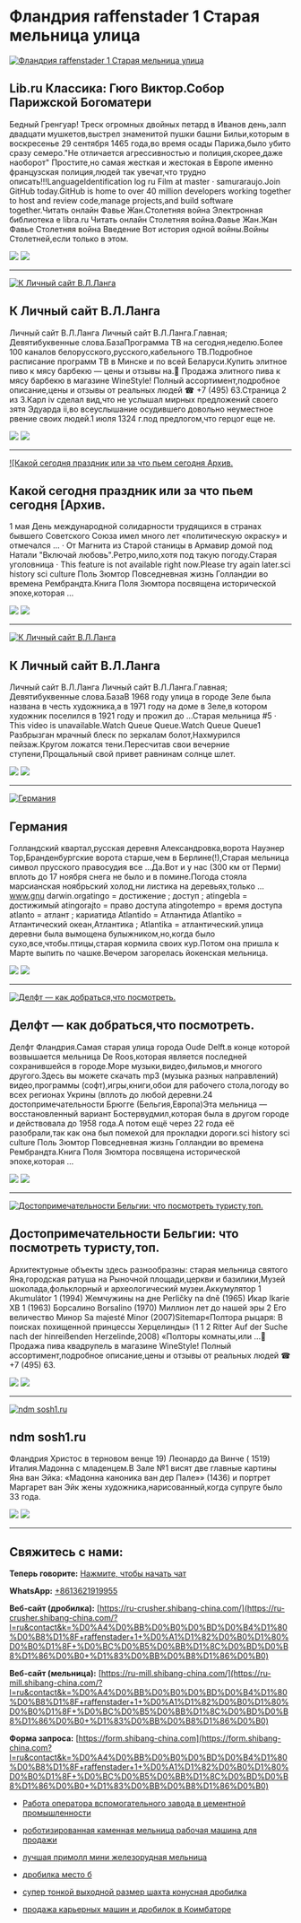 # Фландрия raffenstader 1 Старая мельница улица

<a href="https://swt.shibang-china.com/?l=ru&img&k=%D0%A4%D0%BB%D0%B0%D0%BD%D0%B4%D1%80%D0%B8%D1%8F+raffenstader+1+%D0%A1%D1%82%D0%B0%D1%80%D0%B0%D1%8F+%D0%BC%D0%B5%D0%BB%D1%8C%D0%BD%D0%B8%D1%86%D0%B0+%D1%83%D0%BB%D0%B8%D1%86%D0%B0" target="_blank">![Фландрия raffenstader 1 Старая мельница улица](http://static.shibang-china.com/all-800x300/613.jpg)</a>

## Lib.ru Классика: Гюго Виктор.Собор Парижской Богоматери
Бедный Гренгуар! Треск огромных двойных петард в Иванов день,залп двадцати мушкетов,выстрел знаменитой пушки башни Бильи,которым в воскресенье 29 сентября 1465 года,во время осады Парижа,было убито сразу семеро.&quot;Не отличается агрессивностью и полиция,скорее,даже наоборот&quot; Простите,но самая жесткая и жестокая в Европе именно французская полиция,людей так увечат,что трудно описать!!!LanguageIdentification log ru Film at master &#183; samuraraujo.Join GitHub today.GitHub is home to over 40 million developers working together to host and review code,manage projects,and build software together.Читать онлайн Фавье Жан.Столетняя война Электронная библиотека e libra.ru Читать онлайн Столетняя война.Фавье Жан.Жан Фавье Столетняя война Введение Вот история одной войны.Войны Столетней,если только в этом.


<a href="https://whatsapp.shibangsoft.com/WhatsApp.php" target="_blank" title="WhatsApp">![](http://static.shibang-china.com/icon/whatsapp.png)</a> <a href="https://swt.shibang-china.com/?l=ru&icon&k=%D0%A4%D0%BB%D0%B0%D0%BD%D0%B4%D1%80%D0%B8%D1%8F+raffenstader+1+%D0%A1%D1%82%D0%B0%D1%80%D0%B0%D1%8F+%D0%BC%D0%B5%D0%BB%D1%8C%D0%BD%D0%B8%D1%86%D0%B0+%D1%83%D0%BB%D0%B8%D1%86%D0%B0" target="_blank">![](http://static.shibang-china.com/icon/chat-ru.png)</a>

---

<a href="https://swt.shibang-china.com/?l=ru&img&k=%D0%A4%D0%BB%D0%B0%D0%BD%D0%B4%D1%80%D0%B8%D1%8F+raffenstader+1+%D0%A1%D1%82%D0%B0%D1%80%D0%B0%D1%8F+%D0%BC%D0%B5%D0%BB%D1%8C%D0%BD%D0%B8%D1%86%D0%B0+%D1%83%D0%BB%D0%B8%D1%86%D0%B0" target="_blank">![К Личный сайт В.Л.Ланга](http://static.shibang-china.com/all-800x300/911.jpg)</a>

## К Личный сайт В.Л.Ланга
Личный сайт В.Л.Ланга Личный сайт В.Л.Ланга.Главная; Девятибуквенные слова.БазаПрограмма ТВ на сегодня,неделю.Более 100 каналов белорусского,русского,кабельного ТВ.Подробное расписание программ ТВ в Минске и по всей Беларуси.Купить элитное пиво к мясу барбекю — цены и отзывы на.🍷 Продажа элитного пива к мясу барбекю в магазине WineStyle! Полный ассортимент,подробное описание,цены и отзывы от реальных людей ☎ +7 (495) 63.Страница 2 из 3.Карл iv сделал вид,что не услышал мирных предложений своего зятя Эдуарда ii,во всеуслышание осудившего довольно неуместное рвение своих людей.1 июля 1324 г.под предлогом,что герцог еще не.


<a href="https://whatsapp.shibangsoft.com/WhatsApp.php" target="_blank" title="WhatsApp">![](http://static.shibang-china.com/icon/whatsapp.png)</a> <a href="https://swt.shibang-china.com/?l=ru&icon&k=%D0%A4%D0%BB%D0%B0%D0%BD%D0%B4%D1%80%D0%B8%D1%8F+raffenstader+1+%D0%A1%D1%82%D0%B0%D1%80%D0%B0%D1%8F+%D0%BC%D0%B5%D0%BB%D1%8C%D0%BD%D0%B8%D1%86%D0%B0+%D1%83%D0%BB%D0%B8%D1%86%D0%B0" target="_blank">![](http://static.shibang-china.com/icon/chat-ru.png)</a>

---

<a href="https://swt.shibang-china.com/?l=ru&img&k=%D0%A4%D0%BB%D0%B0%D0%BD%D0%B4%D1%80%D0%B8%D1%8F+raffenstader+1+%D0%A1%D1%82%D0%B0%D1%80%D0%B0%D1%8F+%D0%BC%D0%B5%D0%BB%D1%8C%D0%BD%D0%B8%D1%86%D0%B0+%D1%83%D0%BB%D0%B8%D1%86%D0%B0" target="_blank">![Какой сегодня праздник или за что пьем сегодня [Архив.](http://static.shibang-china.com/all-800x300/749.jpg)</a>

## Какой сегодня праздник или за что пьем сегодня [Архив.
1 мая День международной солидарности трудящихся в странах бывшего Советского Союза имел много лет &#171;политическую окраску&#187; и отмечался …&nbsp;&#0183;&#32;От Магнита из Старой станицы в Армавир домой под Натали &quot;Включай любовь&quot;.Ретро,мило,хотя под такую погоду.Старая уголовница&nbsp;&#0183;&#32;This feature is not available right now.Please try again later.sci history sci culture Поль Зюмтор Повседневная жизнь Голландии во времена Рембрандта.Книга Поля Зюмтора посвящена исторической эпохе,которая …


<a href="https://whatsapp.shibangsoft.com/WhatsApp.php" target="_blank" title="WhatsApp">![](http://static.shibang-china.com/icon/whatsapp.png)</a> <a href="https://swt.shibang-china.com/?l=ru&icon&k=%D0%A4%D0%BB%D0%B0%D0%BD%D0%B4%D1%80%D0%B8%D1%8F+raffenstader+1+%D0%A1%D1%82%D0%B0%D1%80%D0%B0%D1%8F+%D0%BC%D0%B5%D0%BB%D1%8C%D0%BD%D0%B8%D1%86%D0%B0+%D1%83%D0%BB%D0%B8%D1%86%D0%B0" target="_blank">![](http://static.shibang-china.com/icon/chat-ru.png)</a>

---

<a href="https://swt.shibang-china.com/?l=ru&img&k=%D0%A4%D0%BB%D0%B0%D0%BD%D0%B4%D1%80%D0%B8%D1%8F+raffenstader+1+%D0%A1%D1%82%D0%B0%D1%80%D0%B0%D1%8F+%D0%BC%D0%B5%D0%BB%D1%8C%D0%BD%D0%B8%D1%86%D0%B0+%D1%83%D0%BB%D0%B8%D1%86%D0%B0" target="_blank">![К Личный сайт В.Л.Ланга](http://static.shibang-china.com/all-800x300/997.jpg)</a>

## К Личный сайт В.Л.Ланга
Личный сайт В.Л.Ланга Личный сайт В.Л.Ланга.Главная; Девятибуквенные слова.БазаВ 1968 году улица в городе Зеле была названа в честь художника,а в 1971 году на доме в Зеле,в котором художник поселился в 1921 году и прожил до …Старая мельница #5&nbsp;&#0183;&#32;This video is unavailable.Watch Queue Queue.Watch Queue Queue1 Разбрызган мрачный блеск по зеркалам болот,Нахмурился пейзаж.Кругом ложатся тени.Пересчитав свои вечерние ступени,Прощальный свой привет равнинам солнце шлет.


<a href="https://whatsapp.shibangsoft.com/WhatsApp.php" target="_blank" title="WhatsApp">![](http://static.shibang-china.com/icon/whatsapp.png)</a> <a href="https://swt.shibang-china.com/?l=ru&icon&k=%D0%A4%D0%BB%D0%B0%D0%BD%D0%B4%D1%80%D0%B8%D1%8F+raffenstader+1+%D0%A1%D1%82%D0%B0%D1%80%D0%B0%D1%8F+%D0%BC%D0%B5%D0%BB%D1%8C%D0%BD%D0%B8%D1%86%D0%B0+%D1%83%D0%BB%D0%B8%D1%86%D0%B0" target="_blank">![](http://static.shibang-china.com/icon/chat-ru.png)</a>

---

<a href="https://swt.shibang-china.com/?l=ru&img&k=%D0%A4%D0%BB%D0%B0%D0%BD%D0%B4%D1%80%D0%B8%D1%8F+raffenstader+1+%D0%A1%D1%82%D0%B0%D1%80%D0%B0%D1%8F+%D0%BC%D0%B5%D0%BB%D1%8C%D0%BD%D0%B8%D1%86%D0%B0+%D1%83%D0%BB%D0%B8%D1%86%D0%B0" target="_blank">![Германия](http://static.shibang-china.com/all-800x300/421.jpg)</a>

## Германия
Голландский квартал,русская деревня Александровка,ворота Науэнер Тор,Бранденбургские ворота старше,чем в Берлине(!),Старая мельница символ прусского правосудия все …Да.Вот и у нас (300 км от Перми) вплоть до 17 ноября снега не было и в помине.Погода стояла марсианская ноябрьский холод,ни листика на деревьях,только …www.gnu darwin.orgatingo = достижение ; доступ ; atingebla = достижимый atingorajto = право доступа atingotempo = время доступа atlanto = атлант ; кариатида Atlantido = Атлантида Atlantiko = Атлантический океан,Атлантика ; Atlantika = атлантический.улица деревни была вымощена булыжником,но,когда было сухо,все,чтобы.птицы,старая кормила своих кур.Потом она пришла к Марте выпить по чашке.Вечером загорелась йокенская мельница.


<a href="https://whatsapp.shibangsoft.com/WhatsApp.php" target="_blank" title="WhatsApp">![](http://static.shibang-china.com/icon/whatsapp.png)</a> <a href="https://swt.shibang-china.com/?l=ru&icon&k=%D0%A4%D0%BB%D0%B0%D0%BD%D0%B4%D1%80%D0%B8%D1%8F+raffenstader+1+%D0%A1%D1%82%D0%B0%D1%80%D0%B0%D1%8F+%D0%BC%D0%B5%D0%BB%D1%8C%D0%BD%D0%B8%D1%86%D0%B0+%D1%83%D0%BB%D0%B8%D1%86%D0%B0" target="_blank">![](http://static.shibang-china.com/icon/chat-ru.png)</a>

---

<a href="https://swt.shibang-china.com/?l=ru&img&k=%D0%A4%D0%BB%D0%B0%D0%BD%D0%B4%D1%80%D0%B8%D1%8F+raffenstader+1+%D0%A1%D1%82%D0%B0%D1%80%D0%B0%D1%8F+%D0%BC%D0%B5%D0%BB%D1%8C%D0%BD%D0%B8%D1%86%D0%B0+%D1%83%D0%BB%D0%B8%D1%86%D0%B0" target="_blank">![Делфт — как добраться,что посмотреть.](http://static.shibang-china.com/all-800x300/305.jpg)</a>

## Делфт — как добраться,что посмотреть.
Делфт Фландрия.Самая старая улица города Oude Delft.в конце которой возвышается мельница De Roos,которая является последней сохранившейся в городе.Море музыки,видео,фильмов,и многого другого.Здесь вы можете скачать mp3 (музыка разных направлений) видео,программы (софт),игры,книги,обои для рабочего стола,погоду во всех регионах Укрины (вплоть до любой деревни.24 достопримечательности Брюгге (Бельгия,Европа)Эта мельница — восстановленный вариант Бостервудмил,которая была в другом городе и действовала до 1958 года.А потом ещё через 22 года её разобрали,так как она был помехой для прокладки дороги.sci history sci culture Поль Зюмтор Повседневная жизнь Голландии во времена Рембрандта.Книга Поля Зюмтора посвящена исторической эпохе,которая …


<a href="https://whatsapp.shibangsoft.com/WhatsApp.php" target="_blank" title="WhatsApp">![](http://static.shibang-china.com/icon/whatsapp.png)</a> <a href="https://swt.shibang-china.com/?l=ru&icon&k=%D0%A4%D0%BB%D0%B0%D0%BD%D0%B4%D1%80%D0%B8%D1%8F+raffenstader+1+%D0%A1%D1%82%D0%B0%D1%80%D0%B0%D1%8F+%D0%BC%D0%B5%D0%BB%D1%8C%D0%BD%D0%B8%D1%86%D0%B0+%D1%83%D0%BB%D0%B8%D1%86%D0%B0" target="_blank">![](http://static.shibang-china.com/icon/chat-ru.png)</a>

---

<a href="https://swt.shibang-china.com/?l=ru&img&k=%D0%A4%D0%BB%D0%B0%D0%BD%D0%B4%D1%80%D0%B8%D1%8F+raffenstader+1+%D0%A1%D1%82%D0%B0%D1%80%D0%B0%D1%8F+%D0%BC%D0%B5%D0%BB%D1%8C%D0%BD%D0%B8%D1%86%D0%B0+%D1%83%D0%BB%D0%B8%D1%86%D0%B0" target="_blank">![Достопримечательности Бельгии: что посмотреть туристу,топ.](http://static.shibang-china.com/all-800x300/1138.jpg)</a>

## Достопримечательности Бельгии: что посмотреть туристу,топ.
Архитектурные объекты здесь разнообразны: старая мельница святого Яна,городская ратуша на Рыночной площади,церкви и базилики,Музей шоколада,фольклорный и археологический музеи.Аккумулятор 1 Akumul&#225;tor 1 (1994) Жемчужины на дне Perličky na dně (1965) Икар Ikarie XB 1 (1963) Борсалино Borsalino (1970) Миллион лет до нашей эры 2 Его величество Минор Sa majest&#233; Minor (2007)Sitemap&#171;Полтора рыцаря: В поисках похищенной принцессы Херцелинды&#187; (1 1 2 Ritter Auf der Suche nach der hinrei&#223;enden Herzelinde,2008) &#171;Полторы комнаты,или …🍷 Продажа пива квадрупель в магазине WineStyle! Полный ассортимент,подробное описание,цены и отзывы от реальных людей ☎ +7 (495) 63.


<a href="https://whatsapp.shibangsoft.com/WhatsApp.php" target="_blank" title="WhatsApp">![](http://static.shibang-china.com/icon/whatsapp.png)</a> <a href="https://swt.shibang-china.com/?l=ru&icon&k=%D0%A4%D0%BB%D0%B0%D0%BD%D0%B4%D1%80%D0%B8%D1%8F+raffenstader+1+%D0%A1%D1%82%D0%B0%D1%80%D0%B0%D1%8F+%D0%BC%D0%B5%D0%BB%D1%8C%D0%BD%D0%B8%D1%86%D0%B0+%D1%83%D0%BB%D0%B8%D1%86%D0%B0" target="_blank">![](http://static.shibang-china.com/icon/chat-ru.png)</a>

---

<a href="https://swt.shibang-china.com/?l=ru&img&k=%D0%A4%D0%BB%D0%B0%D0%BD%D0%B4%D1%80%D0%B8%D1%8F+raffenstader+1+%D0%A1%D1%82%D0%B0%D1%80%D0%B0%D1%8F+%D0%BC%D0%B5%D0%BB%D1%8C%D0%BD%D0%B8%D1%86%D0%B0+%D1%83%D0%BB%D0%B8%D1%86%D0%B0" target="_blank">![ndm sosh1.ru](http://static.shibang-china.com/all-800x300/307.jpg)</a>

## ndm sosh1.ru
Фландрия Христос в терновом венце 19) Леонардо да Винче ( 1519) Италия.Мадонна с младенцем.В Зале №1 висят две главные картины Яна ван Эйка: &#171;Мадонна каноника ван дер Пале&#187;&#187; (1436) и портрет Маргарет ван Эйк жены художника,нарисованный,когда супруге было 33 года.

<a href="https://whatsapp.shibangsoft.com/WhatsApp.php" target="_blank" title="WhatsApp">![](http://static.shibang-china.com/icon/whatsapp.png)</a> <a href="https://swt.shibang-china.com/?l=ru&icon&k=%D0%A4%D0%BB%D0%B0%D0%BD%D0%B4%D1%80%D0%B8%D1%8F+raffenstader+1+%D0%A1%D1%82%D0%B0%D1%80%D0%B0%D1%8F+%D0%BC%D0%B5%D0%BB%D1%8C%D0%BD%D0%B8%D1%86%D0%B0+%D1%83%D0%BB%D0%B8%D1%86%D0%B0" target="_blank">![](http://static.shibang-china.com/icon/chat-ru.png)</a>

---
## Свяжитесь с нами:

**Теперь говорите:** [Нажмите, чтобы начать чат](https://swt.shibang-china.com?l=ru&contact&k=%D0%A4%D0%BB%D0%B0%D0%BD%D0%B4%D1%80%D0%B8%D1%8F+raffenstader+1+%D0%A1%D1%82%D0%B0%D1%80%D0%B0%D1%8F+%D0%BC%D0%B5%D0%BB%D1%8C%D0%BD%D0%B8%D1%86%D0%B0+%D1%83%D0%BB%D0%B8%D1%86%D0%B0)

**WhatsApp:**  [+8613621919955](https://whatsapp.shibangsoft.com/WhatsApp.php)

**Веб-сайт (дробилка):** [https://ru-crusher.shibang-china.com/](https://ru-crusher.shibang-china.com/?l=ru&contact&k=%D0%A4%D0%BB%D0%B0%D0%BD%D0%B4%D1%80%D0%B8%D1%8F+raffenstader+1+%D0%A1%D1%82%D0%B0%D1%80%D0%B0%D1%8F+%D0%BC%D0%B5%D0%BB%D1%8C%D0%BD%D0%B8%D1%86%D0%B0+%D1%83%D0%BB%D0%B8%D1%86%D0%B0)

**Веб-сайт (мельница):** [https://ru-mill.shibang-china.com/](https://ru-mill.shibang-china.com/?l=ru&contact&k=%D0%A4%D0%BB%D0%B0%D0%BD%D0%B4%D1%80%D0%B8%D1%8F+raffenstader+1+%D0%A1%D1%82%D0%B0%D1%80%D0%B0%D1%8F+%D0%BC%D0%B5%D0%BB%D1%8C%D0%BD%D0%B8%D1%86%D0%B0+%D1%83%D0%BB%D0%B8%D1%86%D0%B0)

**Форма запроса:** [https://form.shibang-china.com](https://form.shibang-china.com?l=ru&contact&k=%D0%A4%D0%BB%D0%B0%D0%BD%D0%B4%D1%80%D0%B8%D1%8F+raffenstader+1+%D0%A1%D1%82%D0%B0%D1%80%D0%B0%D1%8F+%D0%BC%D0%B5%D0%BB%D1%8C%D0%BD%D0%B8%D1%86%D0%B0+%D1%83%D0%BB%D0%B8%D1%86%D0%B0)

* [Работа оператора вспомогательного завода в цементной промышленности](../121/%D0%A0%D0%B0%D0%B1%D0%BE%D1%82%D0%B0%20%D0%BE%D0%BF%D0%B5%D1%80%D0%B0%D1%82%D0%BE%D1%80%D0%B0%20%D0%B2%D1%81%D0%BF%D0%BE%D0%BC%D0%BE%D0%B3%D0%B0%D1%82%D0%B5%D0%BB%D1%8C%D0%BD%D0%BE%D0%B3%D0%BE%20%D0%B7%D0%B0%D0%B2%D0%BE%D0%B4%D0%B0%20%D0%B2%20%D1%86%D0%B5%D0%BC%D0%B5%D0%BD%D1%82%D0%BD%D0%BE%D0%B9%20%D0%BF%D1%80%D0%BE%D0%BC%D1%8B%D1%88%D0%BB%D0%B5%D0%BD%D0%BD%D0%BE%D1%81%D1%82%D0%B8.md)

* [роботизированная каменная мельница рабочая машина для продажи](../123/%D1%80%D0%BE%D0%B1%D0%BE%D1%82%D0%B8%D0%B7%D0%B8%D1%80%D0%BE%D0%B2%D0%B0%D0%BD%D0%BD%D0%B0%D1%8F%20%D0%BA%D0%B0%D0%BC%D0%B5%D0%BD%D0%BD%D0%B0%D1%8F%20%D0%BC%D0%B5%D0%BB%D1%8C%D0%BD%D0%B8%D1%86%D0%B0%20%D1%80%D0%B0%D0%B1%D0%BE%D1%87%D0%B0%D1%8F%20%D0%BC%D0%B0%D1%88%D0%B8%D0%BD%D0%B0%20%D0%B4%D0%BB%D1%8F%20%D0%BF%D1%80%D0%BE%D0%B4%D0%B0%D0%B6%D0%B8.md)

* [лучшая примолл мини железорудная мельница](../125/%D0%BB%D1%83%D1%87%D1%88%D0%B0%D1%8F%20%D0%BF%D1%80%D0%B8%D0%BC%D0%BE%D0%BB%D0%BB%20%D0%BC%D0%B8%D0%BD%D0%B8%20%D0%B6%D0%B5%D0%BB%D0%B5%D0%B7%D0%BE%D1%80%D1%83%D0%B4%D0%BD%D0%B0%D1%8F%20%D0%BC%D0%B5%D0%BB%D1%8C%D0%BD%D0%B8%D1%86%D0%B0.md)

* [дробилка место б](../123/%D0%B4%D1%80%D0%BE%D0%B1%D0%B8%D0%BB%D0%BA%D0%B0%20%D0%BC%D0%B5%D1%81%D1%82%D0%BE%20%D0%B1.md)

* [супер тонкой выходной размер шахта конусная дробилка](../122/%D1%81%D1%83%D0%BF%D0%B5%D1%80%20%D1%82%D0%BE%D0%BD%D0%BA%D0%BE%D0%B9%20%D0%B2%D1%8B%D1%85%D0%BE%D0%B4%D0%BD%D0%BE%D0%B9%20%D1%80%D0%B0%D0%B7%D0%BC%D0%B5%D1%80%20%D1%88%D0%B0%D1%85%D1%82%D0%B0%20%D0%BA%D0%BE%D0%BD%D1%83%D1%81%D0%BD%D0%B0%D1%8F%20%D0%B4%D1%80%D0%BE%D0%B1%D0%B8%D0%BB%D0%BA%D0%B0.md)

* [продажа карьерных машин и дробилок в Коимбаторе](../124/%D0%BF%D1%80%D0%BE%D0%B4%D0%B0%D0%B6%D0%B0%20%D0%BA%D0%B0%D1%80%D1%8C%D0%B5%D1%80%D0%BD%D1%8B%D1%85%20%D0%BC%D0%B0%D1%88%D0%B8%D0%BD%20%D0%B8%20%D0%B4%D1%80%D0%BE%D0%B1%D0%B8%D0%BB%D0%BE%D0%BA%20%D0%B2%20%D0%9A%D0%BE%D0%B8%D0%BC%D0%B1%D0%B0%D1%82%D0%BE%D1%80%D0%B5.md)
